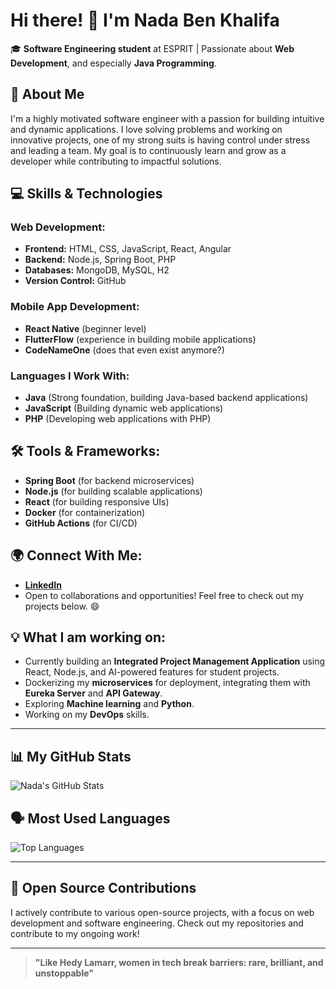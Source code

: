 # Hi there! 👋 I'm Nada Ben Khalifa

🎓 **Software Engineering student** at ESPRIT | Passionate about **Web Development**, and especially **Java Programming**.

## 🚀 About Me
I'm a highly motivated software engineer with a passion for building intuitive and dynamic applications. I love solving problems and working on innovative projects, one of my strong suits is having control under stress and leading a team. My goal is to continuously learn and grow as a developer while contributing to impactful solutions.

## 💻 Skills & Technologies

### **Web Development:**
- **Frontend:** HTML, CSS, JavaScript, React, Angular
- **Backend:** Node.js, Spring Boot, PHP
- **Databases:** MongoDB, MySQL, H2
- **Version Control:** GitHub

### **Mobile App Development:**
- **React Native** (beginner level)
- **FlutterFlow** (experience in building mobile applications)
- **CodeNameOne** (does that even exist anymore?)

### **Languages I Work With:**
- **Java** (Strong foundation, building Java-based backend applications)
- **JavaScript** (Building dynamic web applications)
- **PHP** (Developing web applications with PHP)
  
## 🛠️ Tools & Frameworks:
- **Spring Boot** (for backend microservices)
- **Node.js** (for building scalable applications)
- **React** (for building responsive UIs)
- **Docker** (for containerization)
- **GitHub Actions** (for CI/CD)

## 🌍 Connect With Me:
- [**LinkedIn**](https://www.linkedin.com/in/nada-ben-khalifa-b85ab61b8/)
- Open to collaborations and opportunities! Feel free to check out my projects below. 😄

## 💡 What I am working on:
- Currently building an **Integrated Project Management Application** using React, Node.js, and AI-powered features for student projects.
- Dockerizing my **microservices** for deployment, integrating them with **Eureka Server** and **API Gateway**.
- Exploring **Machine learning** and **Python**.
- Working on my **DevOps** skills.

---

## 📊 My GitHub Stats

![Nada's GitHub Stats](https://github-readme-stats.vercel.app/api?username=Nada-bkh&show_icons=true&count_private=true&hide_title=true&hide=prs&theme=radical)

## 🗣️ Most Used Languages

![Top Languages](https://github-readme-stats.vercel.app/api/top-langs/?username=Nada-bkh&layout=compact&langs_count=8&theme=radical)

---

## 🚀 Open Source Contributions

I actively contribute to various open-source projects, with a focus on web development and software engineering. Check out my repositories and contribute to my ongoing work!

---

> **"Like Hedy Lamarr, women in tech break barriers: rare, brilliant, and unstoppable"** 
